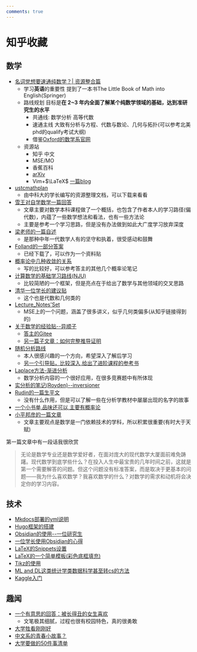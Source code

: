 ```yaml
---
comments: true
---
```

# 知乎收藏

## 数学

+ [名词党想要速通纯数学？| 资源整合篇](https://zhuanlan.zhihu.com/p/709525527)
  + 学习**英语**的重要性 提到了一本书The Little Book of Math into English(Springer)
  + 路线规划 目标是**在 2~3 年内全面了解某个纯数学领域的基础，达到准研究生的水平**
  	+ 共通线: 数学分析 高等代数
  	+ 速通主线 大致有分析与方程、代数与数论、几何与拓扑(可以参考北美phd的qualify考试大纲)
  	+ 借鉴[Oxford的数学系官网](https://courses.maths.ox.ac.uk/) 
  + 资源站
  	+ 知乎 中文
  	+ MSE/MO
  	+ 香蕉百科
  	+ [arXiv](https://arxiv.org/)
  	+ Vim+$\LaTeX$ [一篇blog](https://castel.dev/post/lecture-notes-1/)
+ [ustcmathplan](https://www.zhihu.com/question/373791759/answer/1600418713)
  + 由中科大的学长编写的资源整理文档，可以下载来看看
+ [雪王对自学数学一篇回答](https://www.zhihu.com/question/624822050/answer/3238127500)
  + 文章主要对数学本科课程做了一个概括，也包含了作者本人的学习路径(偏代数)，内蕴了一些数学想法和看法，也有一些方法论
  + 主要是参考一个学习思路，但是没有办法做到如此大广度学习放弃深度
+ [梁老师的一篇自述](https://zhuanlan.zhihu.com/p/62460160?utm_campaign=)
  + 是那种中年一代数学人有的坚守和执着，很受感动和鼓舞
+ [Folland的一部分答案](https://www.zhihu.com/question/490479663/answer/2156515940)
  + 已经下载了，可以作为一个资料贴
+ [概率论中几种收敛的关系](https://zhuanlan.zhihu.com/p/70034585)
  + 写的比较好，可以参考答主的其他几个概率论笔记
+ [计算数学的基础学习路线(NJU)](https://www.zhihu.com/question/465340849/answer/2312901163)
  + 比较简陋的一个框架，但是亮点在于给出了数学与其他领域的交叉思路
+ [清华一位学长的建议贴](https://zhuanlan.zhihu.com/p/40333692)
  + 这个也是代数和几何类的
+ [Lecture_Notes'Set](https://math.stackexchange.com/questions/302023/best-sets-of-lecture-notes-and-articles)
  + MSE上的一个问题，涵盖了很多讲义，似乎几何类偏多(从知乎链接得到的)
+ [关于数学的经验贴--异顺子](https://www.zhihu.com/question/509486429/answer/2929824378) 
  + [答主的Gitee](https://gitee.com/afinedog/notes-sharing/blob/master/%E5%89%8D%E8%A8%80.md)
  + [另一篇子文章：如何完整推导证明](https://www.zhihu.com/question/423330102/answer/3257638668)
+ [随机分析路线](https://www.zhihu.com/question/649971676/answer/3448961790)
  + 本人很感兴趣的一个方向，希望深入了解后学习
  + [另一个引导贴，比较深入,给出了进阶课程的参考书](https://www.zhihu.com/question/649971676/answer/7252502934)
+ [Laplace方法-渐进分析](https://zhuanlan.zhihu.com/p/599544390)
  + 数学分析内容的一个很好应用，在很多竞赛题中有所体现
+ [实分析的笔记(Royden)--inversioner](https://zhuanlan.zhihu.com/p/260838198)
+ [Rudin的一篇生平文](https://www.zhihu.com/question/559683007/answer/4106311269)
  + 没有什么作用，但是可以了解一些在分析学教材中屡屡出现的名字的故事
+ [一个小书单,品味还可以,主要有概率论](https://www.zhihu.com/question/22302252/answer/45193351)
+ [小平邦彦的一篇文章](https://www.zhihu.com/question/630707081/answer/3405346873)
  + 文章主要观点是数学是一门依赖技术的学科，所以积累很重要(有时大于天赋)



第一篇文章中有一段话我很欣赏

>无论是数学专业还是数学爱好者，在面对庞大的现代数学大厦面前难免踌躇。现代数学到底学些什么？在投入人生中最宝贵的几年时间之前，这就是第一个需要解答的问题。但这个问题没有标准答案，而是取决于更基本的问题——我为什么喜欢数学？我喜欢数学的什么？对数学的需求和动机将会决定你的学习内容。



## 技术
+ [Mkdocs部署的yml说明](https://zhuanlan.zhihu.com/p/62460160?utm_campaign=)
+ [Hugo框架的搭建](https://zhuanlan.zhihu.com/p/901399736)
+ [Obsidian的使用--一位研究生](https://www.zhihu.com/question/401972085/answer/3365454194)
+ [一位学长使用Obsidian的心得](https://zhuanlan.zhihu.com/p/657343154)
+ [LaTeX的Snippets设置](https://zhuanlan.zhihu.com/p/350249305)
+ [LaTeX的一个简单模板(彩色底框填充)](https://www.zhihu.com/question/362654946/answer/2364047739)
+ [Tikz的使用](https://zhuanlan.zhihu.com/p/48300815)
+ [ML and DL这类统计学类数据科学甚至转cs的方法](https://www.zhihu.com/question/395556369/answer/2102149123)
+ [Kaggle入门](https://www.zhihu.com/question/23987009/answer/3111007309)



## 趣闻
+ [一个有意思的回答：被长得丑的女生喜欢](https://www.zhihu.com/question/31105656/answer/3481038373)
	+ 文笔极其细腻，过程也很有校园特色，真的很勇敢
+ [大学牲看刚刚好](https://www.zhihu.com/question/435660779/answer/2691019839)
+ [中文系的青春小故事？](https://www.zhihu.com/question/479581034/answer/3305909892)
+ [大学要做的50件事清单](https://www.zhihu.com/question/432683453/answer/3191235340)



















